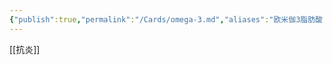 ```yaml
---
{"publish":true,"permalink":"/Cards/omega-3.md","aliases":"欧米伽3脂肪酸 omega3","title":"omega-3","created":"2023-02-22","modified":"2023-03-14","cssclasses":""}
---
```



[[抗炎]]